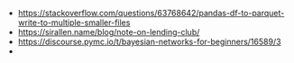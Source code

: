 - https://stackoverflow.com/questions/63768642/pandas-df-to-parquet-write-to-multiple-smaller-files
- https://sirallen.name/blog/note-on-lending-club/
- https://discourse.pymc.io/t/bayesian-networks-for-beginners/16589/3
- 
